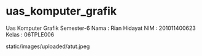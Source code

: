 # uas_komputer_grafik

Uas Komputer Grafik Semester-6
Nama : Rian Hidayat
NIM : 201011400623
Kelas : 06TPLE006


static/images/uploaded/atut.jpeg
